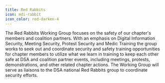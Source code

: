 ```yaml
---
title: Red Rabbits
icon: mdi-rabbit
icon_color: red-darken-4
---
```


The Red Rabbits Working Group focuses on the safety of our chapter's members and coalition partners. With an emphasis on Digital Information Security, Meeting Security, Protest Security and Medic Training the group works to seek out and coordinate security and safety training opportunities for chapter members to utilize what we learn in training to keep each other safe at DSA and coalition partner events, including meetings, protests, demonstrations, and other related chapter actions. The Working Group will serve as liaisons to the DSA national Red Rabbits group to coordinate security efforts.